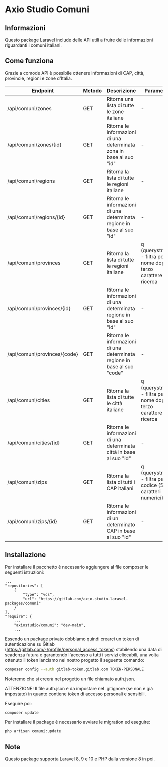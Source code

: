 # Axio Studio Comuni

## Informazioni

Questo package Laravel include delle API utili a fruire delle informazioni riguardanti i comuni italiani.

## Come funziona

Grazie a comode API è possibile ottenere informazioni di CAP, città, provincie, regioni e zone d'Italia.

| Endpoint                     | Metodo | Descrizione                                                              | Parametri                                                            |
| ---------------------------- | ------ | ------------------------------------------------------------------------ | -------------------------------------------------------------------- |
| /api/comuni/zones            | GET    | Ritorna una lista di tutte le zone italiane                              | -                                                                    |
| /api/comuni/zones/{id}       | GET    | Ritorna le informazioni di una determinata zona in base al suo "id"      | -                                                                    |
| /api/comuni/regions          | GET    | Ritorna la lista di tutte le regioni italiane                            | -                                                                    |
| /api/comuni/regions/{id}     | GET    | Ritorna le informazioni di una determinata regione in base al suo "id"   | -                                                                    |
| /api/comuni/provinces        | GET    | Ritorna la lista di tutte le regioni italiane                            | q (querystring) - filtra per nome dopo il terzo carattere di ricerca |
| /api/comuni/provinces/{id}   | GET    | Ritorna le informazioni di una determinata regione in base al suo "id"   | -                                                                    |
| /api/comuni/provinces/{code} | GET    | Ritorna le informazioni di una determinata regione in base al suo "code" | -                                                                    |
| /api/comuni/cities           | GET    | Ritorna la lista di tutte le città italiane                              | q (querystring) - filtra per nome dopo il terzo carattere di ricerca |
| /api/comuni/cities/{id}      | GET    | Ritorna le informazioni di una determinata città in base al suo "id"     | -                                                                    |
| /api/comuni/zips             | GET    | Ritorna la lista di tutti i CAP italiani                                 | q (querystring) - filtra per codice (5 caratteri numerici)           |
| /api/comuni/zips/{id}        | GET    | Ritorna le informazioni di un determinato CAP in base al suo "id"        | -                                                                    |

## Installazione

Per installare il pacchetto è necessario aggiungere al file composer le seguenti istruzioni:

```
...
"repositories": [
    {
        "type": "vcs",
        "url": "https://gitlab.com/axio-studio-laravel-packages/comuni"
    }
],
"require": {
    ...
    "axiostudio/comuni": "dev-main",
    ...
```

Essendo un package privato dobbiamo quindi crearci un token di autenticazione su Gitlab (https://gitlab.com/-/profile/personal_access_tokens) stabilendo una data di scadenza futura e garantendo l'accesso a tutti i servizi cliccabili, una volta ottenuto il token lanciamo nel nostro progetto il seguente comando:

```bash
composer config --auth gitlab-token.gitlab.com TOKEN-PERSONALE
```

Noteremo che si creerà nel progetto un file chiamato auth.json.

ATTENZIONE! Il file auth.json è da impostare nel .gitignore (se non è già impostato) in quanto contiene token di accesso personali e sensibili.

Eseguire poi:

```bash
composer update
```

Per installare il package è necessario avviare le migration ed eseguire:

```bash
php artisan comuni:update
```

## Note

Questo package supporta Laravel 8, 9 e 10 e PHP dalla versione 8 in poi.
